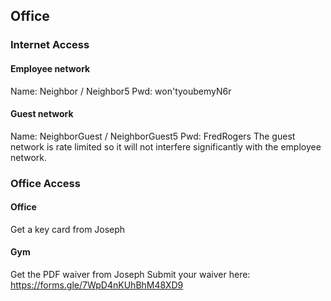 <!-- TITLE: IT -->
<!-- SUBTITLE: Help, I need to login to the interwebs! -->

## Office
### Internet Access
#### Employee network
Name: Neighbor / Neighbor5
Pwd: won'tyoubemyN6r
#### Guest network
Name: NeighborGuest / NeighborGuest5
Pwd: FredRogers
The guest network is rate limited so it will not interfere significantly with the employee network.

### Office Access
#### Office
Get a key card from Joseph
#### Gym
Get the PDF waiver from Joseph
Submit your waiver here: https://forms.gle/7WpD4nKUhBhM48XD9
